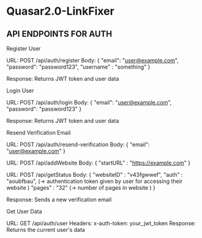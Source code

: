 # Quasar2.0-LinkFixer
 
 ## API ENDPOINTS FOR AUTH

 Register User

URL: POST /api/auth/register
Body:
{
  "email": "user@example.com",
  "password": "password123",
  "username" : "something"
}

Response: Returns JWT token and user data

Login User

URL: POST /api/auth/login
Body:
{
  "email": "user@example.com",
  "password": "password123"
}

Response: Returns JWT token and user data

Resend Verification Email

URL: POST /api/auth/resend-verification
Body:
{
  "email": "user@example.com"
}

URL: POST /api/addWebsite
Body:
{
  "startURL" : "https://example.com"
}

URL: POST /api/getStatus
Body:
{
  "websiteID" : "v43fgwwef",
  "auth" : "aoubfbau", (-> authentication token given by user for accessing their website <optional>)
  "pages" : "32" (-> number of pages in website <optional>)
}

Response: Sends a new verification email

Get User Data

URL: GET /api/auth/user
Headers: x-auth-token: your_jwt_token
Response: Returns the current user's data
